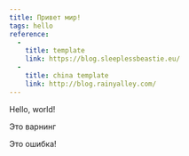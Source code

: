 ```yaml
---
title: Привет мир!
tags: hello
reference:
  -
    title: template
    link: https://blog.sleeplessbeastie.eu/
  -
    title: china template
    link: http://blog.rainyalley.com/
---
```


Hello, world!

<div class="warn">
    <p>Это варнинг</p>
</div>

<div class="err">
    <p>Это ошибка!</p>
</div>